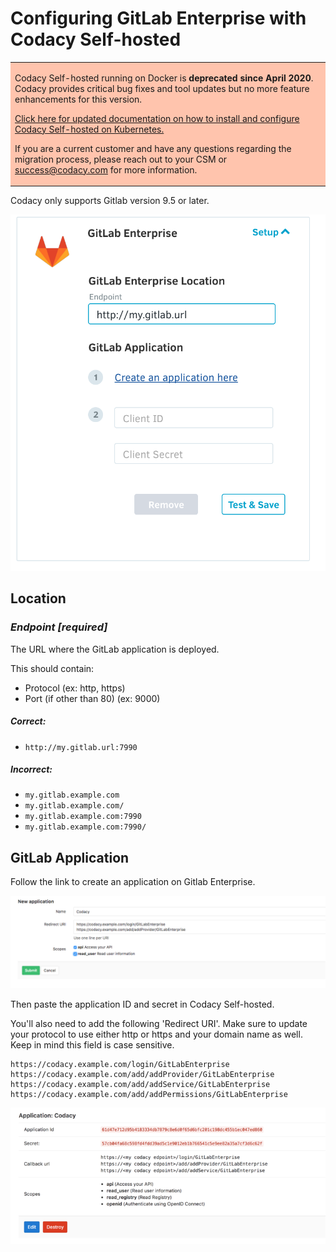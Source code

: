 # Configuring GitLab Enterprise with Codacy Self-hosted

<table>
  <tbody>
    <tr>
      <td style="background-color: #ffc4ad;">
        <p>
          Codacy Self-hosted running on Docker is <strong>deprecated since April 2020</strong>. Codacy provides critical bug fixes and tool updates but no more feature enhancements for this version.
        </p>
        <p>
          <a href="/chart/" target="_self">Click here for updated documentation on how to install and configure Codacy Self-hosted on Kubernetes.</a>
        </p>
        <p>
          If you are a current customer and have any questions regarding the migration process, please reach out to your CSM or <a href="mailto:success@codacy.com" target="_blank">success@codacy.com</a> for more information.
        </p>
      </td>
    </tr>
  </tbody>
</table>

Codacy only supports Gitlab version 9.5 or later. 

![](/images/a266513d752d2a479f3eb047d4badda079abeff428f931394c516c80d9903eef.png)

## Location

### **_Endpoint \[required]_**

The URL where the GitLab application is deployed.

This should contain:

-   Protocol (ex: http, https)
-   Port (if other than 80) (ex: 9000)

##### Correct:

-   `http://my.gitlab.url:7990`

##### Incorrect:

-   `my.gitlab.example.com`
-   `my.gitlab.example.com/`
-   `my.gitlab.example.com:7990`
-   `my.gitlab.example.com:7990/`

## GitLab Application

Follow the link to create an application on Gitlab Enterprise.

![](/images/Screen_Shot_2017-05-17_at_13.16.37.png)

Then paste the application ID and secret in Codacy Self-hosted.

You'll also need to add the following 'Redirect URI'. Make sure to update your protocol to use either http or https and your domain name as well. Keep in mind this field is case sensitive. 

```text
https://codacy.example.com/login/GitLabEnterprise
https://codacy.example.com/add/addProvider/GitLabEnterprise
https://codacy.example.com/add/addService/GitLabEnterprise
https://codacy.example.com/add/addPermissions/GitLabEnterprise
```

![](/images/screen_shot_2017-09-06_at_15.34.15_720.png)
